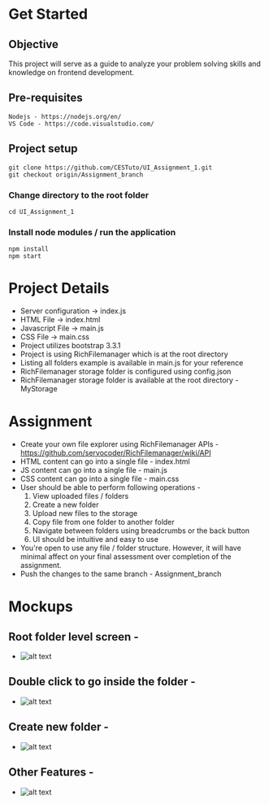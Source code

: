 # Get Started
## Objective
This project will serve as a guide to analyze your problem solving skills and knowledge on frontend development.

## Pre-requisites
```
Nodejs - https://nodejs.org/en/
VS Code - https://code.visualstudio.com/
```
## Project setup
```
git clone https://github.com/CESTuto/UI_Assignment_1.git
git checkout origin/Assignment_branch
```
### Change directory to the root folder
```
cd UI_Assignment_1
```
### Install node modules / run the application
```
npm install
npm start
```

# Project Details

* Server configuration -> index.js
* HTML File -> index.html
* Javascript File -> main.js
* CSS File -> main.css
* Project utilizes bootstrap 3.3.1
* Project is using RichFilemanager which is at the root directory
* Listing all folders example is available in main.js for your reference
* RichFilemanager storage folder is configured using config.json
* RichFilemanager storage folder is available at the root directory - MyStorage

# Assignment

* Create your own file explorer using RichFilemanager APIs - https://github.com/servocoder/RichFilemanager/wiki/API
* HTML content can go into a single file - index.html
* JS content can go into a single file - main.js
* CSS content can go into a single file - main.css
* User should be able to perform following operations -
    1. View uploaded files / folders
    2. Create a new folder
    3. Upload new files to the storage
    4. Copy file from one folder to another folder
    5. Navigate between folders using breadcrumbs or the back button
    6. UI should be intuitive and easy to use
* You're open to use any file / folder structure. However, it will have minimal affect on your final assessment over completion of the assignment.
* Push the changes to the same branch - Assignment_branch

# Mockups
## Root folder level screen -
* ![alt text](https://raw.github.com/CESTuto/UI_Assignment_1/Assignment_branch/screenshots/list_all_folders.PNG)
## Double click to go inside the folder -
* ![alt text](https://raw.github.com/CESTuto/UI_Assignment_1/Assignment_branch/screenshots/show_folder_content.PNG)
## Create new folder -
* ![alt text](https://raw.github.com/CESTuto/UI_Assignment_1/Assignment_branch/screenshots/create_new_folder.PNG)
## Other Features -
* ![alt text](https://raw.github.com/CESTuto/UI_Assignment_1/Assignment_branch/screenshots/other_features.PNG)